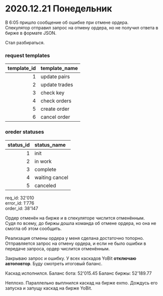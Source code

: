 # 2020.12.21 Понедельник
В 6:05 пришло сообщение об ошибке при отмене ордера.  
Спекулятор отправил запрос на отмену ордера, но не получил ответа в бирже в формате JSON.

Стал разбираться.
### request templates
|template_id|template_name|
|--:|:--|
|1|update pairs|
|2|update trades|
|3|check key|
|4|check orders|
|5|create order|
|6|cancel order|
### oreder statuses
|status_id|status_name|
|--:|:--|
|1|init|
|2|in work|
|3|complete|
|4|waiting cancel|
|5|canceled|

req_id: 32'010  
error_id: 1'776  
order_id: 38'147

Ордер отменён на бирже и в спекуляторе числится отменённым.  
Судя по всему, до биржы дошла команда об отмене ордера, но она не смогла об этом сообщить.

Реализация отмены ордера у меня сделана достаточно топорно. Отправляется запрос на отмену ордера, и если не было ошибки в передаче запроса, ордер числится отменённым.

Закрываю запрос и ошибку.
У всех каскадов YoBit **отключаю автоповтор**. Буду смотреть итоговый баланс.

Каскад исполнился.
Баланс бота: 52'015.45
Баланс биржы: 52'189.77

Неплохо. Параллельно выплнился каскад на бирже exmo. Дождусь его запуска и запущу каскад на бирже YoBit.
